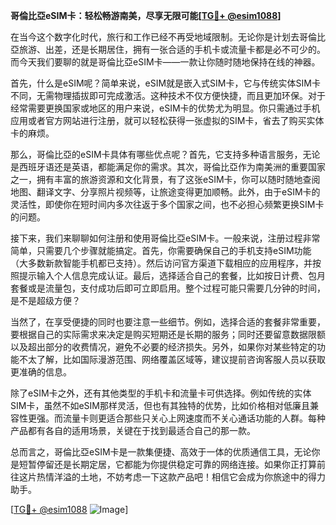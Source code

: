 **哥倫比亞eSIM卡：轻松畅游南美，尽享无限可能[[TG💪+ @esim1088](https://t.me/s/esim1088)]**

在当今这个数字化时代，旅行和工作已经不再受地域限制。无论你是计划去哥倫比亞旅游、出差，还是长期居住，拥有一张合适的手机卡或流量卡都是必不可少的。而今天我们要聊的就是哥倫比亞eSIM卡——一款让你随时随地保持在线的神器。

首先，什么是eSIM呢？简单来说，eSIM就是嵌入式SIM卡，它与传统实体SIM卡不同，无需物理插拔即可完成激活。这种技术不仅方便快捷，而且更加环保。对于经常需要更换国家或地区的用户来说，eSIM卡的优势尤为明显。你只需通过手机应用或者官方网站进行注册，就可以轻松获得一张虚拟的SIM卡，省去了购买实体卡的麻烦。

那么，哥倫比亞的eSIM卡具体有哪些优点呢？首先，它支持多种语言服务，无论是西班牙语还是英语，都能满足你的需求。其次，哥倫比亞作为南美洲的重要国家之一，拥有丰富的旅游资源和文化背景，有了这张eSIM卡，你可以随时随地查阅地图、翻译文字、分享照片视频等，让旅途变得更加顺畅。此外，由于eSIM卡的灵活性，即使你在短时间内多次往返于多个国家之间，也不必担心频繁更换SIM卡的问题。

接下来，我们来聊聊如何注册和使用哥倫比亞eSIM卡。一般来说，注册过程非常简单，只需要几个步骤就能搞定。首先，你需要确保自己的手机支持eSIM功能（大多数新款智能手机都已支持）。然后访问官方渠道下载相应的应用程序，并按照提示输入个人信息完成认证。最后，选择适合自己的套餐，比如按日计费、包月套餐或是流量包，支付成功后即可立即启用。整个过程可能只需要几分钟的时间，是不是超级方便？

当然了，在享受便捷的同时也要注意一些细节。例如，选择合适的套餐非常重要，要根据自己的实际需求来决定是购买短期还是长期的服务；同时还要留意数据限额以及超出部分的收费情况，避免不必要的经济损失。另外，如果你对某些特定的功能不太了解，比如国际漫游范围、网络覆盖区域等，建议提前咨询客服人员以获取更准确的信息。

除了eSIM卡之外，还有其他类型的手机卡和流量卡可供选择。例如传统的实体SIM卡，虽然不如eSIM那样灵活，但也有其独特的优势，比如价格相对低廉且兼容性更强。而流量卡则更适合那些只关心上网速度而不关心通话功能的人群。每种产品都有各自的适用场景，关键在于找到最适合自己的那一款。

总而言之，哥倫比亞eSIM卡是一款集便捷、高效于一体的优质通信工具，无论你是短暂停留还是长期定居，它都能为你提供稳定可靠的网络连接。如果你正打算前往这片热情洋溢的土地，不妨考虑一下这款产品吧！相信它会成为你旅途中的得力助手。

[[TG💪+ @esim1088](https://t.me/s/esim1088) ![Image](https://i.postimg.cc/4NQfJmqS/Snipaste-2025-05-13-00-14-12.png)]